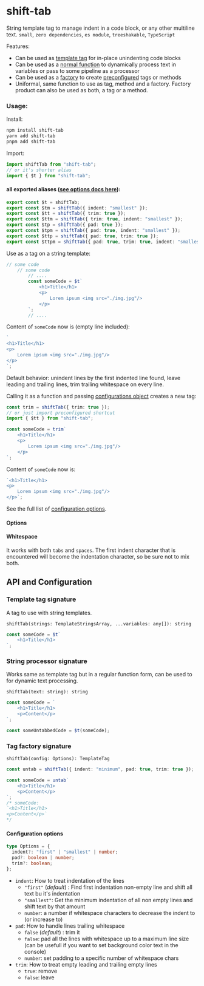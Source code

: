 # shift-tab

String template tag to manage indent in a code block, or any other multiline text. `small`, `zero dependencies`, `es module`, `treeshakable`, `TypeScript`

Features:

- Can be used as [template tag](#template-tag-signature) for in-place unindenting code blocks
- Can be used as a [normal function](#string-processor-signature) to dynamically process text in variables or pass to some pipeline as a processor
- Can be used as a [factory](#tag-factory-signature) to create [preconfigured](#configuration-options) tags or methods
- Uniformal, same function to use as tag, method and a factory. Factory product can also be used as both, a tag or a method.

### Usage:

Install:

```bash
npm install shift-tab
yarn add shift-tab
pnpm add shift-tab
```

Import:

```ts
import shiftTab from "shift-tab";
// or it's shorter alias
import { $t } from "shift-tab";
```

#### all exported aliases ([see options docs here](#configuration-options)):

```ts
export const $t = shiftTab;
export const $tm = shiftTab({ indent: "smallest" });
export const $tt = shiftTab({ trim: true });
export const $ttm = shiftTab({ trim: true, indent: "smallest" });
export const $tp = shiftTab({ pad: true });
export const $tpm = shiftTab({ pad: true, indent: "smallest" });
export const $ttp = shiftTab({ pad: true, trim: true });
export const $ttpm = shiftTab({ pad: true, trim: true, indent: "smallest" });
```

Use as a tag on a string template:

<!-- prettier-ignore -->
```ts
// some code
    // some code
        // ....
        const someCode = $t`
            <h1>Title</h1>
            <p>
                Lorem ipsum <img src="./img.jpg"/>
            </p>
        `;
        // ....
```

Content of `someCode` now is (empty line included):

```js
`
<h1>Title</h1>
<p>
    Lorem ipsum <img src="./img.jpg"/>
</p>
`;
```

Default behavior: unindent lines by the first indented line found, leave leading and trailing lines, trim trailing whitespace on every line.

Calling it as a function and passing [configurations object](#configuration-options) creates a new tag:

```ts
const trim = shiftTab({ trim: true });
// or just import preconfigured shortcut
import { $tt } from "shift-tab";

const someCode = trim`
    <h1>Title</h1>
    <p>
        Lorem ipsum <img src="./img.jpg"/>
    </p>
`;
```

Content of `someCode` now is:

```js
`<h1>Title</h1>
<p>
    Lorem ipsum <img src="./img.jpg"/>
</p>`;
```

See the full list of [configuration options](#configuration-options).

#### Options

#### Whitespace

It works with both `tabs` and `spaces`. The first indent character that is encountered will become the indentation character, so be sure not to mix both.

## API and Configuration

### Template tag signature

A tag to use with string templates.

`shiftTab(strings: TemplateStringsArray, ...variables: any[]): string`

```ts
const someCode = $t`
    <h1>Title</h1>
`;
```

### String processor signature

Works same as template tag but in a regular function form, can be used to for dynamic text processing.

`shiftTab(text: string): string`

```ts
const someCode = `
    <h1>Title</h1>
    <p>Content</p>
`;

const someUntabbedCode = $t(someCode);
```

### Tag factory signature

`shiftTab(config: Options): TemplateTag`

```ts
const untab = shiftTab({ indent: "minimum", pad: true, trim: true });

const someCode = untab`
    <h1>Title</h1>
    <p>Content</p>
`;
/* someCode:
`<h1>Title</h1>
<p>Content</p>`
*/
```

#### Configuration options

```ts
type Options = {
  indent?: "first" | "smallest" | number;
  pad?: boolean | number;
  trim?: boolean;
};
```

- `indent`: How to treat indentation of the lines
  - `"first"` (_default_) : Find first indentation non-empty line and shift all text bu it's indentation
  - `"smallest"`: Get the minimum indentation of all non empty lines and shift text by that amount
  - `number`: a number if whitespace characters to decrease the indent to (or increase to)
- `pad`: How to handle lines trailing whitespace
  - `false` (_default_) : trim it
  - `false`: pad all the lines with whitespace up to a maximum line size (can be usefull if you want to set background color text in the console)
  - `number`: set padding to a specific number of whitespace chars
- `trim`: How to treat empty leading and trailing empty lines
  - `true`: remove
  - `false`: leave
